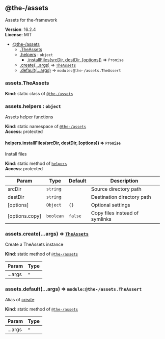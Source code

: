 <!--- Code generated by @the-/script-doc. DO NOT EDIT. -->

<a name="module_@the-/assets"></a>

## @the-/assets
Assets for the-framework

**Version**: 16.2.4  
**License**: MIT  

* [@the-/assets](#module_@the-/assets)
    * [.TheAssets](#module_@the-/assets.TheAssets)
    * [.helpers](#module_@the-/assets.helpers) : <code>object</code>
        * [.installFiles(srcDir, destDir, [options])](#module_@the-/assets.helpers.installFiles) ⇒ <code>Promise</code>
    * [.create(...args)](#module_@the-/assets.create) ⇒ [<code>TheAssets</code>](#module_@the-/assets.TheAssets)
    * [.default(...args)](#module_@the-/assets.default) ⇒ <code>module:@the-/assets.TheAssert</code>

<a name="module_@the-/assets.TheAssets"></a>

### assets.TheAssets
**Kind**: static class of [<code>@the-/assets</code>](#module_@the-/assets)  
<a name="module_@the-/assets.helpers"></a>

### assets.helpers : <code>object</code>
Assets helper functions

**Kind**: static namespace of [<code>@the-/assets</code>](#module_@the-/assets)  
**Access**: protected  
<a name="module_@the-/assets.helpers.installFiles"></a>

#### helpers.installFiles(srcDir, destDir, [options]) ⇒ <code>Promise</code>
Install files

**Kind**: static method of [<code>helpers</code>](#module_@the-/assets.helpers)  
**Access**: protected  

| Param | Type | Default | Description |
| --- | --- | --- | --- |
| srcDir | <code>string</code> |  | Source directory path |
| destDir | <code>string</code> |  | Destination directory path |
| [options] | <code>Object</code> | <code>{}</code> | Optional settings |
| [options.copy] | <code>boolean</code> | <code>false</code> | Copy files instead of symlinks |

<a name="module_@the-/assets.create"></a>

### assets.create(...args) ⇒ [<code>TheAssets</code>](#module_@the-/assets.TheAssets)
Create a TheAssets instance

**Kind**: static method of [<code>@the-/assets</code>](#module_@the-/assets)  

| Param | Type |
| --- | --- |
| ...args | <code>\*</code> | 

<a name="module_@the-/assets.default"></a>

### assets.default(...args) ⇒ <code>module:@the-/assets.TheAssert</code>
Alias of [create](#module_@the-/assets.create)

**Kind**: static method of [<code>@the-/assets</code>](#module_@the-/assets)  

| Param | Type |
| --- | --- |
| ...args | <code>\*</code> | 

